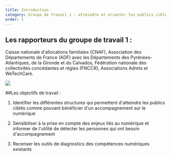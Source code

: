```yaml
---
title: Introduction
category: Groupe de travail 1 : atteindre et orienter les publics cibles
order: 1
---
```


## Les rapporteurs du groupe de travail 1 :

Caisse nationale d'allocations familiales (CNAF), Association des Départements de France (ADF) avec les Départements des Pyrénées-Atlantiques, de la Gironde et du Calvados, Fédération nationale des collectivités concédantes et régies (FNCCR), Associations Adrets et WeTechCare.

![](https://societenumerique.gouv.fr/wp-content/uploads/2018/01/logosgt1-1-1024x158.png)

##Les objectifs de travail :

1. Identifier les différentes structures qui permettent d'atteindre les publics ciblés comme pouvant bénéficier d'un accompagnement sur le numérique

2. Sensibiliser à la prise en compte des enjeux liés au numérique et informer de l'utilité de détecter les personnes qui ont besoin d'accompagnement

3. Recenser les outils de diagnostics des compétences numériques existants
